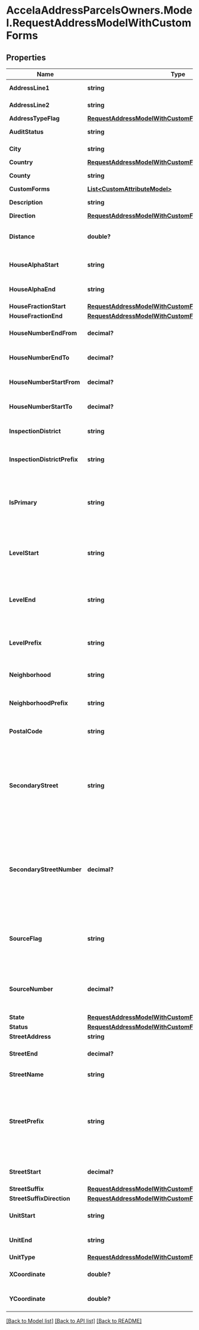 # AccelaAddressParcelsOwners.Model.RequestAddressModelWithCustomForms
## Properties

Name | Type | Description | Notes
------------ | ------------- | ------------- | -------------
**AddressLine1** | **string** | The first line of the address. | [optional] 
**AddressLine2** | **string** | The first line of the address. | [optional] 
**AddressTypeFlag** | [**RequestAddressModelWithCustomFormsAddressTypeFlag**](RequestAddressModelWithCustomFormsAddressTypeFlag.md) |  | [optional] 
**AuditStatus** | **string** | The audit status of the address. | [optional] 
**City** | **string** | The name of the city. | [optional] 
**Country** | [**RequestAddressModelWithCustomFormsCountry**](RequestAddressModelWithCustomFormsCountry.md) |  | [optional] 
**County** | **string** | The name of the county. | [optional] 
**CustomForms** | [**List&lt;CustomAttributeModel&gt;**](CustomAttributeModel.md) |  | [optional] 
**Description** | **string** | A description of the address. | [optional] 
**Direction** | [**RequestAddressModelWithCustomFormsDirection**](RequestAddressModelWithCustomFormsDirection.md) |  | [optional] 
**Distance** | **double?** | The distance from another landmark used to locate the address. | [optional] 
**HouseAlphaStart** | **string** | The beginning alphabetic unit in street address. | [optional] 
**HouseAlphaEnd** | **string** | The ending alphabetic unit in street address. | [optional] 
**HouseFractionStart** | [**RequestAddressModelWithCustomFormsHouseFractionStart**](RequestAddressModelWithCustomFormsHouseFractionStart.md) |  | [optional] 
**HouseFractionEnd** | [**RequestAddressModelWithCustomFormsHouseFractionEnd**](RequestAddressModelWithCustomFormsHouseFractionEnd.md) |  | [optional] 
**HouseNumberEndFrom** | **decimal?** | The first of the ending house number range. | [optional] 
**HouseNumberEndTo** | **decimal?** | The last of the ending house number range. | [optional] 
**HouseNumberStartFrom** | **decimal?** | The first of the start house number range. | [optional] 
**HouseNumberStartTo** | **decimal?** | The last of the start house number range. | [optional] 
**InspectionDistrict** | **string** | The inspection district where the address is located. | [optional] 
**InspectionDistrictPrefix** | **string** | The prefix for the inspection district where the address is located. | [optional] 
**IsPrimary** | **string** | Indicates whether or not to designate the address as the primary address. Only one address can be primary at any given time. | [optional] 
**LevelStart** | **string** | The starting level number (floor number) that makes up the address within a complex. | [optional] 
**LevelEnd** | **string** | The ending level number (floor number) that makes up the address within a complex. | [optional] 
**LevelPrefix** | **string** | The prefix for the level numbers (floor numbers) that make up the address. | [optional] 
**Neighborhood** | **string** | The neighborhood where the address is located. | [optional] 
**NeighborhoodPrefix** | **string** | The prefix for neighborhood where the address is located. | [optional] 
**PostalCode** | **string** | The postal ZIP code for the address. | [optional] 
**SecondaryStreet** | **string** | This field (along with the Secondary Road Number field) displays an extra description for the location when two roads that cross or a street with two names makes up the address of the location. | [optional] 
**SecondaryStreetNumber** | **decimal?** | This field (along with the Secondary Road field) displays an extra description for the location when two roads that cross or a street with two names makes up the address of the location. | [optional] 
**SourceFlag** | **string** | The Accela permitting system that stores this address information, such as Civic Platform, Kiva, or Tidemark. | [optional] 
**SourceNumber** | **decimal?** | A number that identifies the Accela permitting system that stores this address information. | [optional] 
**State** | [**RequestAddressModelWithCustomFormsCountry**](RequestAddressModelWithCustomFormsCountry.md) |  | [optional] 
**Status** | [**RequestAddressModelWithCustomFormsStatus**](RequestAddressModelWithCustomFormsStatus.md) |  | [optional] 
**StreetAddress** | **string** | The street address. | [optional] 
**StreetEnd** | **decimal?** | The ending number of a street address range. | [optional] 
**StreetName** | **string** | The name of the street. | [optional] 
**StreetPrefix** | **string** | Any part of an address that appears before a street name or number. For example, if the address is 123 West Main, \&quot;West\&quot;is the street prefix. | [optional] 
**StreetStart** | **decimal?** | The starting number of a street address range. | [optional] 
**StreetSuffix** | [**RequestAddressModelWithCustomFormsStreetSuffix**](RequestAddressModelWithCustomFormsStreetSuffix.md) |  | [optional] 
**StreetSuffixDirection** | [**RequestAddressModelWithCustomFormsStreetSuffixDirection**](RequestAddressModelWithCustomFormsStreetSuffixDirection.md) |  | [optional] 
**UnitStart** | **string** | The starting value of a range of unit numbers. | [optional] 
**UnitEnd** | **string** | The ending value of a range of unit numbers. | [optional] 
**UnitType** | [**RequestAddressModelWithCustomFormsUnitType**](RequestAddressModelWithCustomFormsUnitType.md) |  | [optional] 
**XCoordinate** | **double?** | The longitudinal coordinate for this address. | [optional] 
**YCoordinate** | **double?** | The latitudinal coordinate for this address. | [optional] 

[[Back to Model list]](../README.md#documentation-for-models) [[Back to API list]](../README.md#documentation-for-api-endpoints) [[Back to README]](../README.md)

